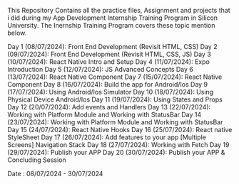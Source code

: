 This Repository Contains all the practice files, Assignment and projects that i did during my App Development Internship Training Program in Silicon University.
The Inernship Training Program covers these topic mention below.

  Day 1 (08/07/2024): Front End Development (Revisit HTML, CSS)
  Day 2 (09/07/2024): Front End Development (Revisit HTML, CSS, JS)
  Day 3 (10/07/2024): React Native Intro and Setup
  Day 4 (11/07/2024): Expo Introduction
  Day 5 (12/07/2024): JS Advanced Concepts
  Day 6 (13/07/2024): React Native Component
  Day 7 (15/07/2024): React Native Component
  Day 8 (16/07/2024): Build the app for Android/Ios
  Day 9 (17/07/2024): Using Android/Ios Simulator
  Day 10 (18/07/2024): Using Physical Device Android/Ios
  Day 11 (19/07/2024): Using States and Props
  Day 12 (20/07/2024): Add events and Handlers
  Day 13 (22/07/2024): Working with Platform Module and Working with StatusBar
  Day 14 (23/07/2024): Working with Platform Module and Working with StatusBar
  Day 15 (24/07/2024): React Native Hooks
  Day 16 (25/07/2024): React native StyleSheet
  Day 17 (26/07/2024): Add features to your app [Multiple Screens] Navigation Stack
  Day 18 (27/07/2024): Working with Fetch
  Day 19 (29/07/2024): Publish your APP
  Day 20 (30/07/2024): Publish your APP & Concluding Session
 
 Date : 08/07/2024 - 30/07/2024
